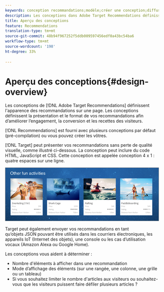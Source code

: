```yaml
---
keywords: conception recommandations;modèle;créer une conception;diffusion;sortie
description: Les conceptions dans Adobe Target Recommendations définissent comment les recommandations s’affichent sur une page. Les conceptions définissent la présentation et le format de vos recommandations afin d’améliorer l’engagement, la conversion et les recettes des visiteurs.
title: Aperçu des conceptions
feature: Recommendations
translation-type: tm+mt
source-git-commit: 48b94f967252f5ddb009597456edf0a43bc54ba6
workflow-type: tm+mt
source-wordcount: '198'
ht-degree: 33%

---
```



# Aperçu des conceptions{#design-overview}

Les conceptions de [!DNL Adobe Target Recommendations] définissent l&#39;apparence des recommandations sur une page. Les conceptions définissent la présentation et le format de vos recommandations afin d’améliorer l’engagement, la conversion et les recettes des visiteurs.

[!DNL Recommendations] est fourni avec plusieurs conceptions par défaut (pré-compilation) ou vous pouvez créer les vôtres.

[!DNL Target] peut présenter vos recommandations sans perte de qualité visuelle, comme illustré ci-dessous. La conception peut inclure du code HTML, JavaScript et CSS. Cette conception est appelée conception 4 x 1 : quatre espaces sur une ligne.

![](assets/velocity_example.png)

Target peut également envoyer vos recommandations en tant qu’objets JSON pouvant être utilisés dans les courriers électroniques, les appareils IoT (Internet des objets), une console ou les cas d’utilisation vocaux (Amazon Alexa ou Google Home).

Les conceptions vous aident à déterminer :

* Nombre d&#39;éléments à afficher dans une recommandation
* Mode d’affichage des éléments (sur une rangée, une colonne, une grille ou un tableau)
* Si vous souhaitez limiter le nombre d&#39;articles aux visiteurs ou souhaitez-vous que les visiteurs puissent faire défiler plusieurs articles ?

